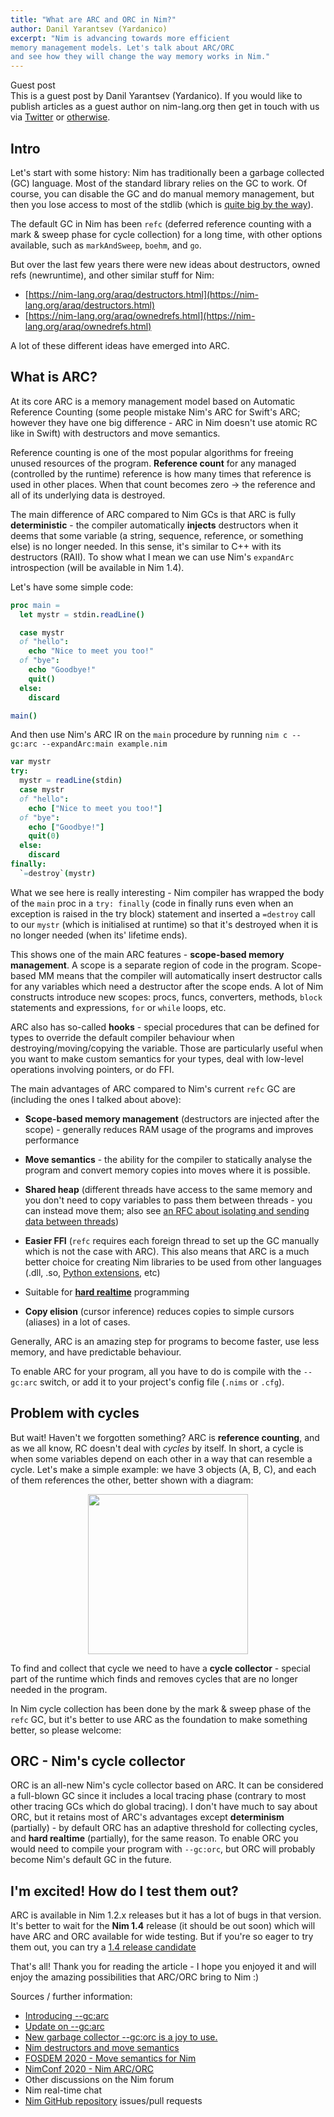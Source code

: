 ```yaml
---
title: "What are ARC and ORC in Nim?"
author: Danil Yarantsev (Yardanico)
excerpt: "Nim is advancing towards more efficient 
memory management models. Let's talk about ARC/ORC 
and see how they will change the way memory works in Nim."
---
```


<div class="sidebarblock">
  <div class="content">
    <div class="title">Guest post</div>
    <div class="paragraph">
      This is a guest post by Danil Yarantsev (Yardanico). If you would like to publish articles as a guest author on nim-lang.org then get in touch with us via
      <a href="https://twitter.com/nim_lang">Twitter</a> or <a href="https://nim-lang.org/community.html">otherwise</a>.
    </div>
  </div>
</div>



## Intro
Let's start with some history: Nim has traditionally been a garbage collected (GC) language.
Most of the standard library relies on the GC to work.
Of course, you can disable the GC and do manual memory management, but then you
lose access to most of the stdlib (which is [quite big by the way](https://nim-lang.org/docs/lib.html)).

The default GC in Nim has been `refc` (deferred reference counting with a mark & sweep phase for cycle collection)
for a long time, with other options available, such as `markAndSweep`, `boehm`, and `go`.

But over the last few years there were new ideas about destructors, owned refs (newruntime), and other similar stuff for Nim:
- [https://nim-lang.org/araq/destructors.html](https://nim-lang.org/araq/destructors.html)
- [https://nim-lang.org/araq/ownedrefs.html](https://nim-lang.org/araq/ownedrefs.html)

A lot of these different ideas have emerged into ARC.



## What is ARC?
At its core ARC is a memory management model based on Automatic Reference Counting
(some people mistake Nim's ARC for Swift's ARC; however they have one big difference -
ARC in Nim doesn't use atomic RC like in Swift) with destructors and move semantics.

Reference counting is one of the most popular algorithms for freeing unused
resources of the program. **Reference count** for any managed (controlled by the runtime)
reference is how many times that reference is used in other places.
When that count becomes zero -> the reference and all of its underlying data is destroyed.

The main difference of ARC compared to Nim GCs is that ARC is fully **deterministic** -
the compiler automatically **injects** destructors when it deems that some variable
(a string, sequence, reference, or something else) is no longer needed.
In this sense, it's similar to C++ with its destructors (RAII).
To show what I mean we can use Nim's ``expandArc`` introspection (will be available in Nim 1.4).

Let's have some simple code:
```nim
proc main = 
  let mystr = stdin.readLine()

  case mystr
  of "hello":
    echo "Nice to meet you too!"
  of "bye":
    echo "Goodbye!"
    quit()
  else:
    discard

main()
```

And then use Nim's ARC IR on the `main` procedure by running `nim c --gc:arc --expandArc:main example.nim`
```nim
var mystr
try:
  mystr = readLine(stdin)
  case mystr
  of "hello":
    echo ["Nice to meet you too!"]
  of "bye":
    echo ["Goodbye!"]
    quit(0)
  else:
    discard
finally:
  `=destroy`(mystr)
```
What we see here is really interesting - Nim compiler has wrapped the body
of the `main` proc in a `try: finally` (code in finally runs even when an exception
is raised in the try block) statement and inserted a `=destroy` call to our `mystr`
(which is initialised at runtime) so that it's destroyed when it is no longer needed (when its' lifetime ends).

This shows one of the main ARC features - **scope-based memory management**.
A scope is a separate region of code in the program.
Scope-based MM means that the compiler will automatically insert destructor calls
for any variables which need a destructor after the scope ends.
A lot of Nim constructs introduce new scopes: procs, funcs, converters,
methods, `block` statements and expressions, `for` or `while` loops, etc.

ARC also has so-called **hooks** - special procedures that can be defined
for types to override the default compiler behaviour when destroying/moving/copying
the variable. Those are particularly useful when you want to make
custom semantics for your types, deal with low-level operations involving pointers, or do FFI.

The main advantages of ARC compared to Nim's current `refc` GC are
(including the ones I talked about above):

- **Scope-based memory management** (destructors are injected after the scope) -
generally reduces RAM usage of the programs and improves performance

- **Move semantics** - the ability for the compiler to statically analyse
the program and convert memory copies into moves where it is possible.

- **Shared heap** (different threads have access to the same memory and
you don't need to copy variables to pass them between threads - you can instead move them;
also see [an RFC about isolating and sending data between threads](https://github.com/nim-lang/RFCs/issues/244))

- **Easier FFI** (`refc` requires each foreign thread to set up the GC
manually which is not the case with ARC). This also means that ARC is a much better
choice for creating Nim libraries to be used from other languages (.dll, .so, [Python extensions](https://github.com/yglukhov/nimpy), etc)

- Suitable for [**hard realtime**](https://en.wikipedia.org/wiki/Real-time_computing) programming

- **Copy elision** (cursor inference) reduces copies to simple cursors (aliases) in a lot of cases.

Generally, ARC is an amazing step for programs to become faster, use less memory, and have predictable behaviour.

To enable ARC for your program, all you have to do is compile with
the ``--gc:arc`` switch, or add it to your project's config file (`.nims` or `.cfg`).



## Problem with cycles

But wait! Haven't we forgotten something? ARC is **reference counting**,
and as we all know, RC doesn't deal with *cycles* by itself.
In short, a cycle is when some variables depend on each other in a way that can resemble a cycle.
Let's make a simple example: we have 3 objects (A, B, C), and each of them references the other, better shown with a diagram:

<p style="text-align: center;">
  <img width="256" height="256" src="{{ site.baseurl }}/assets/news/images/yardanico-arc/cycle.svg">
</p>

To find and collect that cycle we need to have a **cycle collector** - special part
of the runtime which finds and removes cycles that are no longer needed in the program.

In Nim cycle collection has been done by the mark & sweep phase of the `refc` GC,
but it's better to use ARC as the foundation to make something better, so please welcome:


## ORC - Nim's cycle collector
ORC is an all-new Nim's cycle collector based on ARC.
It can be considered a full-blown GC since it includes a local tracing phase
(contrary to most other tracing GCs which do global tracing).
I don't have much to say about ORC, but it retains most of ARC's advantages
except **determinism** (partially) - by default ORC has an adaptive threshold
for collecting cycles, and **hard realtime** (partially), for the same reason.
To enable ORC you would need to compile your program with ``--gc:orc``,
but ORC will probably become Nim's default GC in the future.



## I'm excited! How do I test them out?

ARC is available in Nim 1.2.x releases but it has a lot of bugs in that version.
It's better to wait for the **Nim 1.4** release (it should be out soon) which will
have ARC and ORC available for wide testing.
But if you're so eager to try them out, you can try a 
[1.4 release candidate](https://github.com/nim-lang/nightlies/releases/tag/2020-10-07-version-1-4-3b901d1e361f49d48fb64d115e42c04a4a37100c)

That's all! Thank you for reading the article - I hope you enjoyed it and will enjoy the amazing possibilities that ARC/ORC bring to Nim :)

Sources / further information:
- [Introducing --gc:arc](https://forum.nim-lang.org/t/5734)
- [Update on --gc:arc](https://forum.nim-lang.org/t/6549)
- [New garbage collector --gc:orc is a joy to use.](https://forum.nim-lang.org/t/6483)
- [Nim destructors and move semantics](https://nim-lang.org/docs/destructors.html)
- [FOSDEM 2020 - Move semantics for Nim](https://www.youtube.com/watch?v=yA32Wxl59wo)
- [NimConf 2020 - Nim ARC/ORC](https://www.youtube.com/watch?v=aUJcYTnPWCg)
- Other discussions on the Nim forum
- Nim real-time chat
- [Nim GitHub repository](https://github.com/nim-lang/nim) issues/pull requests
